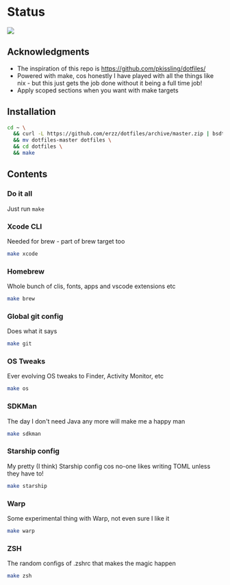 # Status
![](https://github.com/erzz/dotfiles/workflows/Test%20Dotfiles/badge.svg)

## Acknowledgments

* The inspiration of this repo is https://github.com/pkissling/dotfiles/
* Powered with make, cos honestly I have played with all the things like nix - but this just gets the job done without it being a full time job!
* Apply scoped sections when you want with make targets

## Installation

```bash
cd ~ \
  && curl -L https://github.com/erzz/dotfiles/archive/master.zip | bsdtar -xvf- \
  && mv dotfiles-master dotfiles \
  && cd dotfiles \
  && make
```

## Contents

### Do it all

Just run `make`

### Xcode CLI

Needed for brew - part of brew target too

```bash
make xcode
```

### Homebrew

Whole bunch of clis, fonts, apps and vscode extensions etc

```bash
make brew
```

### Global git config

Does what it says

```bash
make git
```

### OS Tweaks

Ever evolving OS tweaks to Finder, Activity Monitor, etc

```bash
make os
```

### SDKMan

The day I don't need Java any more will make me a happy man

```bash
make sdkman
```

### Starship config

My pretty (I think) Starship config cos no-one likes writing TOML unless they have to!

```bash
make starship
```

### Warp

Some experimental thing with Warp, not even sure I like it

```bash
make warp
```

### ZSH

The random configs of .zshrc that makes the magic happen

```bash
make zsh
```
